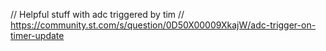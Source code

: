   // Helpful stuff with adc triggered by tim
  // https://community.st.com/s/question/0D50X00009XkajW/adc-trigger-on-timer-update